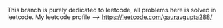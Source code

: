 This branch is purely dedicated to leetcode, all problems here is solved in leetcode.
My leetcode profile --> https://leetcode.com/gauravgupta288/